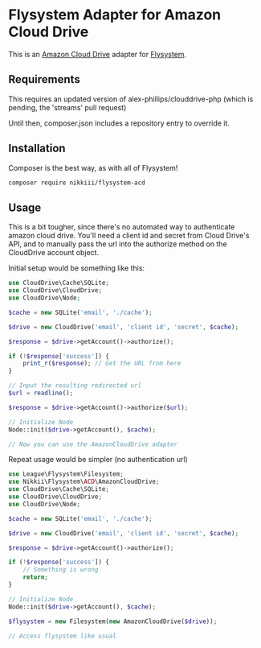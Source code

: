 # Flysystem Adapter for Amazon Cloud Drive

This is an [Amazon Cloud Drive](https://www.amazon.com/clouddrive) adapter for [Flysystem](http://flysystem.thephpleague.com/).

## Requirements

This requires an updated version of alex-phillips/clouddrive-php (which is pending, the 'streams' pull request)

Until then, composer.json includes a repository entry to override it.

## Installation

Composer is the best way, as with all of Flysystem!

```bash
composer require nikkiii/flysystem-acd
```

## Usage

This is a bit tougher, since there's no automated way to authenticate amazon cloud drive. You'll need a client id and secret from Cloud Drive's API, and to manually pass the url into the authorize method on the CloudDrive account object.

Initial setup would be something like this:

```php
use CloudDrive\Cache\SQLite;
use CloudDrive\CloudDrive;
use CloudDrive\Node;

$cache = new SQLite('email', './cache');

$drive = new CloudDrive('email', 'client id', 'secret', $cache);

$response = $drive->getAccount()->authorize();

if (!$response['success']) {
	print_r($response); // Get the URL from here
}

// Input the resulting redirected url
$url = readline();

$response = $drive->getAccount()->authorize($url);

// Initialize Node
Node::init($drive->getAccount(), $cache);

// Now you can use the AmazonCloudDrive adapter
```

Repeat usage would be simpler (no authentication url)

```php
use League\Flysystem\Filesystem;
use Nikkii\Flysystem\ACD\AmazonCloudDrive;
use CloudDrive\Cache\SQLite;
use CloudDrive\CloudDrive;
use CloudDrive\Node;

$cache = new SQLite('email', './cache');

$drive = new CloudDrive('email', 'client id', 'secret', $cache);

$response = $drive->getAccount()->authorize();

if (!$response['success']) {
	// Something is wrong
	return;
}

// Initialize Node
Node::init($drive->getAccount(), $cache);

$flysystem = new Filesystem(new AmazonCloudDrive($drive));

// Access flysystem like usual
```